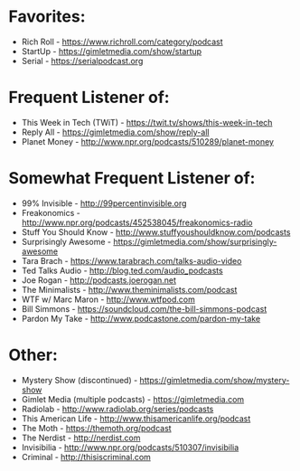 # Favorites:
- Rich Roll - https://www.richroll.com/category/podcast
- StartUp - https://gimletmedia.com/show/startup
- Serial - https://serialpodcast.org

# Frequent Listener of:
- This Week in Tech (TWiT) - https://twit.tv/shows/this-week-in-tech
- Reply All - https://gimletmedia.com/show/reply-all
- Planet Money - http://www.npr.org/podcasts/510289/planet-money

# Somewhat Frequent Listener of:
- 99% Invisible - http://99percentinvisible.org
- Freakonomics - http://www.npr.org/podcasts/452538045/freakonomics-radio
- Stuff You Should Know - http://www.stuffyoushouldknow.com/podcasts
- Surprisingly Awesome - https://gimletmedia.com/show/surprisingly-awesome
- Tara Brach - https://www.tarabrach.com/talks-audio-video
- Ted Talks Audio - http://blog.ted.com/audio_podcasts
- Joe Rogan - http://podcasts.joerogan.net
- The Minimalists - http://www.theminimalists.com/podcast
- WTF w/ Marc Maron - http://www.wtfpod.com
- Bill Simmons - https://soundcloud.com/the-bill-simmons-podcast
- Pardon My Take - http://www.podcastone.com/pardon-my-take

# Other:
- Mystery Show (discontinued) - https://gimletmedia.com/show/mystery-show
- Gimlet Media (multiple podcasts) - https://gimletmedia.com
- Radiolab - http://www.radiolab.org/series/podcasts
- This American Life - http://www.thisamericanlife.org/podcast
- The Moth - https://themoth.org/podcast
- The Nerdist - http://nerdist.com
- Invisibilia - http://www.npr.org/podcasts/510307/invisibilia
- Criminal - http://thisiscriminal.com
